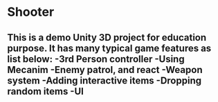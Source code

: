 # Shooter
This is a demo Unity 3D project for education purpose.
It has many typical game features as list below:
-3rd Person controller
-Using Mecanim
-Enemy patrol, and react
-Weapon system
-Adding interactive items
-Dropping random items
-UI
--